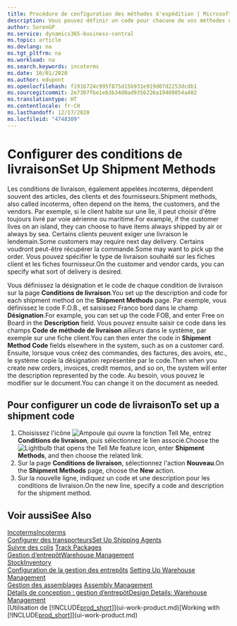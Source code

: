 ```yaml
---
title: Procédure de configuration des méthodes d'expédition | Microsoft Docs
description: Vous pouvez définir un code pour chacune de vos méthodes d'expédition offertes, par exemple, saisir les informations qui les concernent.
author: SorenGP
ms.service: dynamics365-business-central
ms.topic: article
ms.devlang: na
ms.tgt_pltfrm: na
ms.workload: na
ms.search.keywords: incoterms
ms.date: 10/01/2020
ms.author: edupont
ms.openlocfilehash: f1916724c995f875d15b931e919d07d2253dcdb1
ms.sourcegitcommit: 2e7307fbe1eb3b34d0ad9356226a19409054a402
ms.translationtype: HT
ms.contentlocale: fr-CH
ms.lasthandoff: 12/17/2020
ms.locfileid: "4748309"
---
```

# <a name="set-up-shipment-methods"></a><span data-ttu-id="9c8bd-103">Configurer des conditions de livraison</span><span class="sxs-lookup"><span data-stu-id="9c8bd-103">Set Up Shipment Methods</span></span>
<span data-ttu-id="9c8bd-104">Les conditions de livraison, également appelées incoterms, dépendent souvent des articles, des clients et des fournisseurs.</span><span class="sxs-lookup"><span data-stu-id="9c8bd-104">Shipment methods, also called incoterms, often depend on the items, the customers, and the vendors.</span></span> <span data-ttu-id="9c8bd-105">Par exemple, si le client habite sur une île, il peut choisir d'être toujours livré par voie aérienne ou maritime.</span><span class="sxs-lookup"><span data-stu-id="9c8bd-105">For example, if the customer lives on an island, they can choose to have items always shipped by air or always by sea.</span></span> <span data-ttu-id="9c8bd-106">Certains clients peuvent exiger une livraison le lendemain.</span><span class="sxs-lookup"><span data-stu-id="9c8bd-106">Some customers may require next day delivery.</span></span> <span data-ttu-id="9c8bd-107">Certains voudront peut-être récupérer la commande.</span><span class="sxs-lookup"><span data-stu-id="9c8bd-107">Some may want to pick up the order.</span></span> <span data-ttu-id="9c8bd-108">Vous pouvez spécifier le type de livraison souhaité sur les fiches client et les fiches fournisseur.</span><span class="sxs-lookup"><span data-stu-id="9c8bd-108">On the customer and vendor cards, you can specify what sort of delivery is desired.</span></span>

<span data-ttu-id="9c8bd-109">Vous définissez la désignation et le code de chaque condition de livraison sur la page **Conditions de livraison**.</span><span class="sxs-lookup"><span data-stu-id="9c8bd-109">You set up the description and code for each shipment method on the **Shipment Methods** page.</span></span> <span data-ttu-id="9c8bd-110">Par exemple, vous définissez le code F.O.B., et saisissez Franco bord dans le champ **Désignation**.</span><span class="sxs-lookup"><span data-stu-id="9c8bd-110">For example, you can set up the code FOB, and enter Free on Board in the **Description** field.</span></span> <span data-ttu-id="9c8bd-111">Vous pouvez ensuite saisir ce code dans les champs **Code de méthode de livraison** ailleurs dans le système, par exemple sur une fiche client.</span><span class="sxs-lookup"><span data-stu-id="9c8bd-111">You can then enter the code in **Shipment Method Code** fields elsewhere in the system, such as on a customer card.</span></span> <span data-ttu-id="9c8bd-112">Ensuite, lorsque vous créez des commandes, des factures, des avoirs, etc., le système copie la désignation représentée par le code.</span><span class="sxs-lookup"><span data-stu-id="9c8bd-112">Then when you create new orders, invoices, credit memos, and so on, the system will enter the description represented by the code.</span></span> <span data-ttu-id="9c8bd-113">Au besoin, vous pouvez le modifier sur le document.</span><span class="sxs-lookup"><span data-stu-id="9c8bd-113">You can change it on the document as needed.</span></span>

## <a name="to-set-up-a-shipment-code"></a><span data-ttu-id="9c8bd-114">Pour configurer un code de livraison</span><span class="sxs-lookup"><span data-stu-id="9c8bd-114">To set up a shipment code</span></span>
1. <span data-ttu-id="9c8bd-115">Choisissez l'icône ![Ampoule qui ouvre la fonction Tell Me](media/ui-search/search_small.png "Dites-moi ce que vous voulez faire"), entrez **Conditions de livraison**, puis sélectionnez le lien associé.</span><span class="sxs-lookup"><span data-stu-id="9c8bd-115">Choose the ![Lightbulb that opens the Tell Me feature](media/ui-search/search_small.png "Tell me what you want to do") icon, enter **Shipment Methods**, and then choose the related link.</span></span>
2. <span data-ttu-id="9c8bd-116">Sur la page **Conditions de livraison**, sélectionnez l'action **Nouveau**.</span><span class="sxs-lookup"><span data-stu-id="9c8bd-116">On the **Shipment Methods** page, choose the **New** action.</span></span>
3. <span data-ttu-id="9c8bd-117">Sur la nouvelle ligne, indiquez un code et une description pour les conditions de livraison.</span><span class="sxs-lookup"><span data-stu-id="9c8bd-117">On the new line, specify a code and description for the shipment method.</span></span>

## <a name="see-also"></a><span data-ttu-id="9c8bd-118">Voir aussi</span><span class="sxs-lookup"><span data-stu-id="9c8bd-118">See Also</span></span>
[<span data-ttu-id="9c8bd-119">Incoterms</span><span class="sxs-lookup"><span data-stu-id="9c8bd-119">Incoterms</span></span>](https://iccwbo.org/resources-for-business/incoterms-rules)  
[<span data-ttu-id="9c8bd-120">Configurer des transporteurs</span><span class="sxs-lookup"><span data-stu-id="9c8bd-120">Set Up Shipping Agents</span></span>](sales-how-to-set-up-shipping-agents.md)  
<span data-ttu-id="9c8bd-121">[Suivre des colis](sales-how-track-packages.md)  </span><span class="sxs-lookup"><span data-stu-id="9c8bd-121">[Track Packages](sales-how-track-packages.md)  </span></span>  
[<span data-ttu-id="9c8bd-122">Gestion d’entrepôt</span><span class="sxs-lookup"><span data-stu-id="9c8bd-122">Warehouse Management</span></span>](warehouse-manage-warehouse.md)  
[<span data-ttu-id="9c8bd-123">Stock</span><span class="sxs-lookup"><span data-stu-id="9c8bd-123">Inventory</span></span>](inventory-manage-inventory.md)  
<span data-ttu-id="9c8bd-124">[Configuration de la gestion des entrepôts](warehouse-setup-warehouse.md)   </span><span class="sxs-lookup"><span data-stu-id="9c8bd-124">[Setting Up Warehouse Management](warehouse-setup-warehouse.md)   </span></span>  
<span data-ttu-id="9c8bd-125">[Gestion des assemblages](assembly-assemble-items.md)  </span><span class="sxs-lookup"><span data-stu-id="9c8bd-125">[Assembly Management](assembly-assemble-items.md)  </span></span>  
[<span data-ttu-id="9c8bd-126">Détails de conception : gestion d’entrepôt</span><span class="sxs-lookup"><span data-stu-id="9c8bd-126">Design Details: Warehouse Management</span></span>](design-details-warehouse-management.md)  
<span data-ttu-id="9c8bd-127">[Utilisation de [!INCLUDE[prod_short](includes/prod_short.md)]](ui-work-product.md)</span><span class="sxs-lookup"><span data-stu-id="9c8bd-127">[Working with [!INCLUDE[prod_short](includes/prod_short.md)]](ui-work-product.md)</span></span>  
